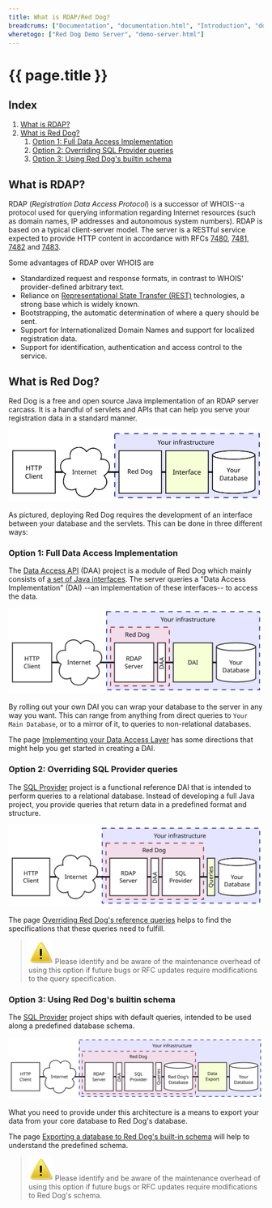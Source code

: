 ```yaml
---
title: What is RDAP/Red Dog?
breadcrums: ["Documentation", "documentation.html", "Introduction", "documentation.html#introduction"]
wheretogo: ["Red Dog Demo Server", "demo-server.html"]
---
```


# {{ page.title }}

## Index

1. [What is RDAP?](#what-is-rdap)
1. [What is Red Dog?](#what-is-red-dog)	
   1. [Option 1: Full Data Access Implementation](#option-1-full-data-access-implementation)
   1. [Option 2: Overriding SQL Provider queries](#option-2-overriding-sql-provider-queries)
   1. [Option 3: Using Red Dog's builtin schema](#option-3-using-red-dogs-builtin-schema)

## What is RDAP?

RDAP (_Registration Data Access Protocol_) is a successor of WHOIS--a protocol used for querying information regarding Internet resources (such as domain names, IP addresses and autonomous system numbers). RDAP is based on a typical client-server model. The server is a RESTful service expected to provide HTTP content in accordance with RFCs [7480](https://tools.ietf.org/html/rfc7480), [7481](https://tools.ietf.org/html/rfc7481), [7482](https://tools.ietf.org/html/rfc7482) and [7483](https://tools.ietf.org/html/rfc7483).

Some advantages of RDAP over WHOIS are

- Standardized request and response formats, in contrast to WHOIS' provider-defined arbitrary text.
- Reliance on [Representational State Transfer (REST)](http://www.ics.uci.edu/~fielding/pubs/dissertation/rest_arch_style.htm) technologies, a strong base which is widely known.
- Bootstrapping, the automatic determination of where a query should be sent.
- Support for Internationalized Domain Names and support for localized registration data.
- Support for identification, authentication and access control to the service.

## What is Red Dog?

Red Dog is a free and open source Java implementation of an RDAP server carcass. It is a handful of servlets and APIs that can help you serve your registration data in a standard manner.

![Fig. 1 - Overview](img/diagram/intro-overview.svg)

As pictured, deploying Red Dog requires the development of an interface between your database and the servlets. This can be done in three different ways:

### Option 1: Full Data Access Implementation

The [Data Access API](https://github.com/NICMx/rdap-data-access-api) (DAA) project is a module of Red Dog which mainly consists of [a set of Java interfaces](https://github.com/NICMx/rdap-data-access-api/tree/master/src/main/java/mx/nic/rdap/db/spi). The server queries a "Data Access Implementation" (DAI) --an implementation of these interfaces-- to access the data.

![Fig.1 - Full implementation architecture](img/diagram/intro-option-1.svg)

By rolling out your own DAI you can wrap your database to the server in any way you want. This can range from anything from direct queries to `Your Main Database`, or to a mirror of it, to queries to non-relational databases.

The page [Implementing your Data Access Layer](data-access-layer.html) has some directions that might help you get started in creating a DAI.

### Option 2: Overriding SQL Provider queries

The [SQL Provider](https://github.com/NICMx/rdap-sql-provider) project is a functional reference DAI that is intended to perform queries to a relational database. Instead of developing a full Java project, you provide queries that return data in a predefined format and structure.

![Fig. 2 - SQL Provider](img/diagram/intro-option-2.svg)

The page [Overriding Red Dog's reference queries](overriding-queries.html) helps to find the specifications that these queries need to fulfill.

> ![Warning](img/warning.svg) Please identify and be aware of the maintenance overhead of using this option if future bugs or RFC updates require modifications to the query specification.

### Option 3: Using Red Dog's builtin schema

The [SQL Provider](https://github.com/NICMx/rdap-sql-provider) project ships with default queries, intended to be used along a predefined database schema.

![Fig. 3 - SQL Provider default](img/diagram/intro-option-3.svg)

What you need to provide under this architecture is a means to export your data from your core database to Red Dog's database.

The page [Exporting a database to Red Dog's built-in schema](migration.html) will help to understand the predefined schema.

> ![Warning](img/warning.svg) Please identify and be aware of the maintenance overhead of using this option if future bugs or RFC updates require modifications to Red Dog's schema.
